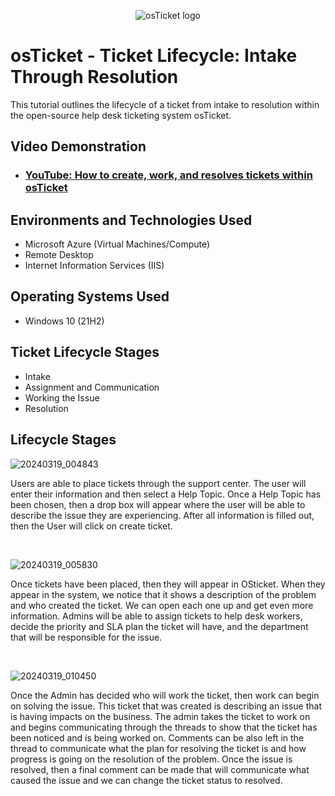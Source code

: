 <p align="center">
<img src="https://i.imgur.com/Clzj7Xs.png" alt="osTicket logo"/>
</p>

<h1>osTicket - Ticket Lifecycle: Intake Through Resolution</h1>
This tutorial outlines the lifecycle of a ticket from intake to resolution within the open-source help desk ticketing system osTicket.<br />


<h2>Video Demonstration</h2>

- ### [YouTube: How to create, work, and resolves tickets within osTicket](https://www.youtube.com/watch?v=l_xQASSZoYU)

<h2>Environments and Technologies Used</h2>

- Microsoft Azure (Virtual Machines/Compute)
- Remote Desktop
- Internet Information Services (IIS)

<h2>Operating Systems Used </h2>

- Windows 10</b> (21H2)

<h2>Ticket Lifecycle Stages</h2>

- Intake
- Assignment and Communication
- Working the Issue
- Resolution

<h2>Lifecycle Stages</h2>

![20240319_004843](https://github.com/tylermartin12368/ticket-lifecycle/assets/161632103/1889fe43-dd02-4e89-b759-d3d02fc42e4b)
</p>
<p>
Users are able to place tickets through the support center. The user will enter their information and then select a Help Topic. Once a Help Topic has been chosen, then a drop box will appear where the user will be able to describe the issue they are experiencing. After all information is filled out, then the User will click on create ticket. 
</p>
<br />

![20240319_005830](https://github.com/tylermartin12368/ticket-lifecycle/assets/161632103/b2e86871-0710-43d9-8f91-983a5a3efaf0)
</p>
<p>
Once tickets have been placed, then they will appear in OSticket. When they appear in the system, we notice that it shows a description of the problem and who created the ticket. We can open each one up and get even more information. Admins will be able to assign tickets to help desk workers, decide the priority and SLA plan the ticket will have, and the department that will be responsible for the issue.  
</p>
<br />

![20240319_010450](https://github.com/tylermartin12368/ticket-lifecycle/assets/161632103/7d65248d-8d39-4726-99e2-44833b14dd1f)
</p>
<p>
Once the Admin has decided who will work the ticket, then work can begin on solving the issue. This ticket that was created is describing an issue that is having impacts on the business. The admin takes the ticket to work on and begins communicating through the threads to show that the ticket has been noticed and is being worked on. Comments can be also left in the thread to communicate what the plan for resolving the ticket is and how progress is going on the resolution of the problem. Once the issue is resolved, then a final comment can be made that will communicate what caused the issue and we can change the ticket status to resolved.   
</p>
<br />
